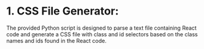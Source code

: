 # 1. CSS File Generator:

The provided Python script is designed to parse a text file containing React code and generate a CSS file with class and id selectors based on the class names and ids found in the React code.